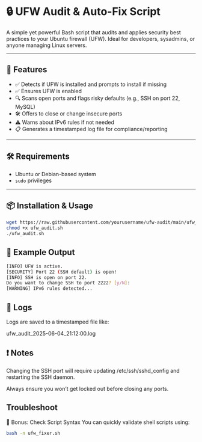 
# 🔒 UFW Audit & Auto-Fix Script

A simple yet powerful Bash script that audits and applies security best practices to your Ubuntu firewall (UFW). Ideal for developers, sysadmins, or anyone managing Linux servers.

---

## 🚀 Features

- ✅ Detects if UFW is installed and prompts to install if missing
- ✅ Ensures UFW is enabled
- 🔍 Scans open ports and flags risky defaults (e.g., SSH on port 22, MySQL)
- 🛠️ Offers to close or change insecure ports
- ⚠️ Warns about IPv6 rules if not needed
- 📋 Generates a timestamped log file for compliance/reporting

---

## 🛠️ Requirements

- Ubuntu or Debian-based system
- `sudo` privileges

---

## 📦 Installation & Usage

```bash
wget https://raw.githubusercontent.com/yourusername/ufw-audit/main/ufw_audit.sh
chmod +x ufw_audit.sh
./ufw_audit.sh
```
## 📝 Example Output
```bash
[INFO] UFW is active.
[SECURITY] Port 22 (SSH default) is open!
[INFO] SSH is open on port 22.
Do you want to change SSH to port 2222? [y/N]:
[WARNING] IPv6 rules detected...
```
## 📎 Logs
Logs are saved to a timestamped file like:

ufw_audit_2025-06-04_21:12:00.log
## ❗ Notes
Changing the SSH port will require updating /etc/ssh/sshd_config and restarting the SSH daemon.

Always ensure you won’t get locked out before closing any ports.

## Troubleshoot 
🧹 Bonus: Check Script Syntax
You can quickly validate shell scripts using:
```bash
bash -n ufw_fixer.sh
```
